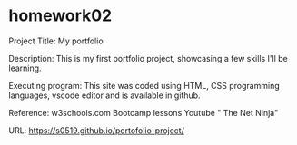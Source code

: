 # homework02
Project Title:
My portfolio

Description:
This is my first portfolio project, showcasing a few skills I'll be learning.

Executing program:
This site was coded using HTML, CSS programming languages, vscode editor and is available in github.

Reference:
w3schools.com 
Bootcamp lessons
Youtube " The Net Ninja"


URL: https://s0519.github.io/portofolio-project/

